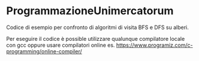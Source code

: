 # ProgrammazioneUnimercatorum 
Codice di esempio per confronto di algoritmi di visita BFS e DFS su alberi. 

Per eseguire il codice è possible utilizzare qualunque compilatore locale con gcc oppure 
usare compilatori online es. https://www.programiz.com/c-programming/online-compiler/ 

